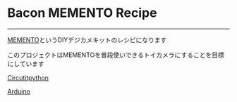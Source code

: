 # Bacon MEMENTO Recipe
---
[MEMENTO](https://www.adafruit.com/product/5420)というDIYデジカメキットのレシピになります

このプロジェクトはMEMENTOを普段使いできるトイカメラにすることを目標にしています

[Circutitpython](/Circuitpython/)

[Arduino](/Arduino/)